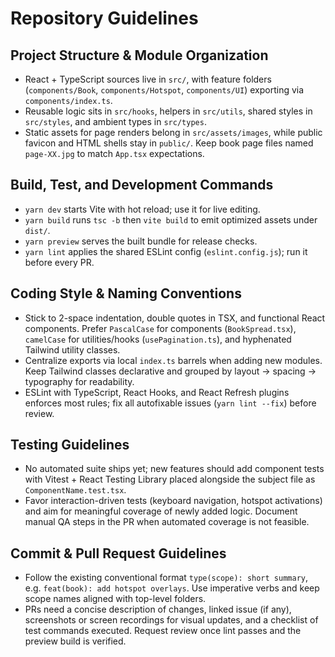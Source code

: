# Repository Guidelines

## Project Structure & Module Organization
- React + TypeScript sources live in `src/`, with feature folders (`components/Book`, `components/Hotspot`, `components/UI`) exporting via `components/index.ts`.
- Reusable logic sits in `src/hooks`, helpers in `src/utils`, shared styles in `src/styles`, and ambient types in `src/types`.
- Static assets for page renders belong in `src/assets/images`, while public favicon and HTML shells stay in `public/`. Keep book page files named `page-XX.jpg` to match `App.tsx` expectations.

## Build, Test, and Development Commands
- `yarn dev` starts Vite with hot reload; use it for live editing.
- `yarn build` runs `tsc -b` then `vite build` to emit optimized assets under `dist/`.
- `yarn preview` serves the built bundle for release checks.
- `yarn lint` applies the shared ESLint config (`eslint.config.js`); run it before every PR.

## Coding Style & Naming Conventions
- Stick to 2-space indentation, double quotes in TSX, and functional React components. Prefer `PascalCase` for components (`BookSpread.tsx`), `camelCase` for utilities/hooks (`usePagination.ts`), and hyphenated Tailwind utility classes.
- Centralize exports via local `index.ts` barrels when adding new modules. Keep Tailwind classes declarative and grouped by layout → spacing → typography for readability.
- ESLint with TypeScript, React Hooks, and React Refresh plugins enforces most rules; fix all autofixable issues (`yarn lint --fix`) before review.

## Testing Guidelines
- No automated suite ships yet; new features should add component tests with Vitest + React Testing Library placed alongside the subject file as `ComponentName.test.tsx`.
- Favor interaction-driven tests (keyboard navigation, hotspot activations) and aim for meaningful coverage of newly added logic. Document manual QA steps in the PR when automated coverage is not feasible.

## Commit & Pull Request Guidelines
- Follow the existing conventional format `type(scope): short summary`, e.g. `feat(book): add hotspot overlays`. Use imperative verbs and keep scope names aligned with top-level folders.
- PRs need a concise description of changes, linked issue (if any), screenshots or screen recordings for visual updates, and a checklist of test commands executed. Request review once lint passes and the preview build is verified.
